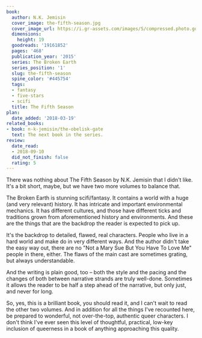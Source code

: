 ```yaml
---
book:
  author: N.K. Jemisin
  cover_image: the-fifth-season.jpg
  cover_image_url: https://i.gr-assets.com/images/S/compressed.photo.goodreads.com/books/1386803701l/19161852._SX98_.jpg
  dimensions:
    height: 19
  goodreads: '19161852'
  pages: '468'
  publication_year: '2015'
  series: The Broken Earth
  series_position: '1'
  slug: the-fifth-season
  spine_color: '#445754'
  tags:
  - fantasy
  - five-stars
  - scifi
  title: The Fifth Season
plan:
  date_added: '2018-03-19'
related_books:
- book: n-k-jemisin/the-obelisk-gate
  text: The next book in the series.
review:
  date_read:
  - 2018-09-10
  did_not_finish: false
  rating: 5
---
```


There was nothing about The Fifth Season by N.K. Jemisin that I didn't like. It's a bit short, maybe, but we have two more volumes to balance that.

The Broken Earth is stunning scifi/fantasy. It contains a world with a huge (and very relevant) history. It has intricate and important environmental mechanics. It has different cultures, and those have different ticks and traditions grown from aforementioned history and environments. And these are the things that are the backdrop the reader is expected to pick up.

It's the backdrop to detailed, flawed, real characters. People who live in a hard world and make do in very different ways. And the author didn't take the easy way out, there are no "Not a Mary Sue But You Have To Love Me" people in there, either. The flaws of the main cast are sometimes grating, but always understandable.

And the writing is plain good, too – both the style and the pacing and the changes of both between narrative strands are truly well-done. Sometimes it allows the reader to be half a step ahead of the narrative, but only just, and never for long.

So, yes, this is a brilliant book, you should read it, and I can't wait to read the other two volumes. And in addition for all the things I've recounted here, be prepared to wonderful, not over-the-top, authentic queer characters. I don't think I've ever seen this level of thoughtful, practical, low-key inclusion of queerness in a book of anything approaching this quality.
